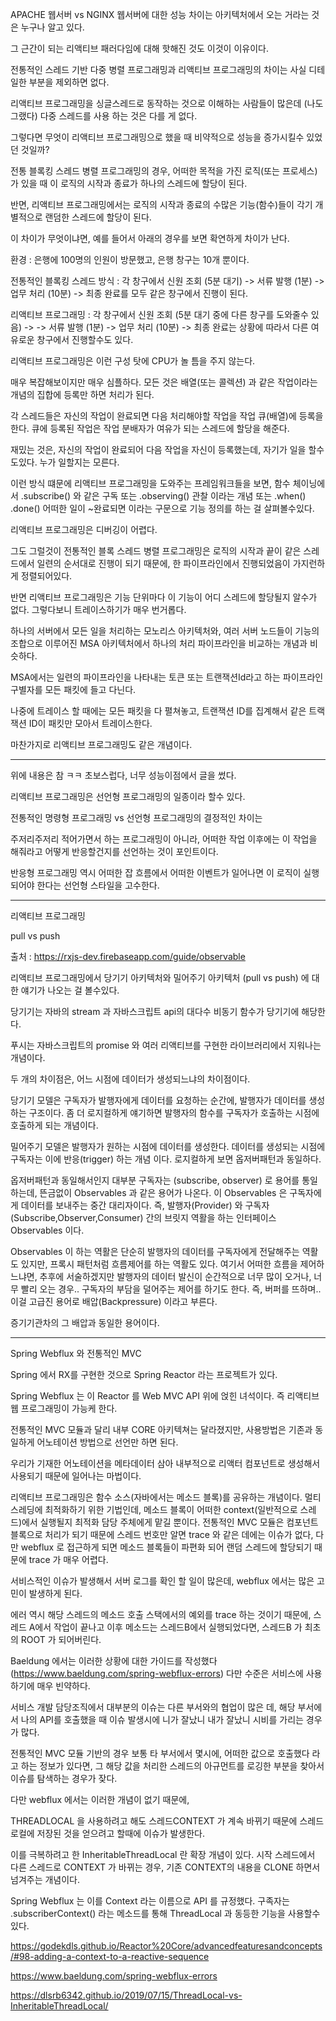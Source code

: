 APACHE 웹서버 vs  NGINX 웹서버에 대한 성능 차이는 아키텍처에서 오는 거라는 것은 누구나 알고 있다.

그 근간이 되는 리액티브 패러다임에 대해 핫해진 것도 이것이 이유이다.

전통적인 스레드 기반 다중 병렬 프로그래밍과 리액티브 프로그래밍의 차이는 사실 디테일한 부분을 제외하면 없다.

리액티브 프로그래밍을 싱글스레드로 동작하는 것으로 이해하는 사람들이 많은데 (나도 그랬다) 다중 스레드를 사용 하는 것은 다를 게 없다.

그렇다면 무엇이 리액티브 프로그래밍으로 했을 때 비약적으로 성능을 증가시킬수 있었던 것일까?

전통 블록킹 스레드 병렬 프로그래밍의 경우, 어떠한 목적을 가진 로직(또는 프로세스)가 있을 때 이 로직의 시작과 종료가 하나의 스레드에 할당이 된다.

반면, 리액티브 프로그래밍에서는 로직의 시작과 종료의 수많은 기능(함수)들이 각기 개별적으로 랜덤한 스레드에 할당이 된다.

이 차이가 무엇이냐면, 예를 들어서 아래의 경우를 보면 확연하게 차이가 난다.

환경 : 은행에 100명의 인원이 방문했고, 은행 창구는 10개 뿐이다.

전통적인 블록킹 스레드 방식 : 각 창구에서 신원 조회 (5분 대기) ->  서류 발행 (1분)  -> 업무 처리 (10분) -> 최종 완료를 모두 같은 창구에서 진행이 된다.

리액티브 프로그래밍 : 각 창구에서 신원 조회 (5분 대기 중에 다른 창구를 도와줄수 있음) -> -> 서류 발행 (1분) -> 업무 처리 (10분) -> 최종 완료는 상황에 따라서 다른 여유로운 창구에서 진행할수도 있다.

리액티브 프로그래밍은 이런 구성 탓에 CPU가 놀 틈을 주지 않는다.

매우 복잡해보이지만 매우 심플하다. 모든 것은 배열(또는 콜렉션) 과 같은 작업이라는 개념의 집합에 등록만 하면 처리가 된다.

각 스레드들은 자신의 작업이 완료되면 다음 처리해야할 작업을 작업 큐(배열)에 등록을 한다. 큐에 등록된 작업은 작업 분배자가 여유가 되는 스레드에 할당을 해준다.

재밌는 것은, 자신의 작업이 완료되어 다음 작업을 자신이 등록했는데, 자기가 일을 할수 도있다. 누가 일할지는 모른다.

이런 방식 떄문에 리액티브 프로그래밍을 도와주는 프레임워크들을 보면, 함수 체이닝에서 .subscribe() 와 같은 구독 또는 .observing() 관찰 이라는 개념 또는 .when() .done() 어떠한 일이 ~완료되면 이라는 구문으로 기능 정의를 하는 걸 살펴볼수있다.

리액티브 프로그래밍은 디버깅이 어렵다.

그도 그럴것이 전통적인 블록 스레드 병렬 프로그래밍은 로직의 시작과 끝이 같은 스레드에서 일련의 순서대로 진행이 되기 때문에, 한 파이프라인에서 진행되었음이 가지런하게 정렬되어있다. 

반면 리액티브 프로그래밍은 기능 단위마다 이 기능이 어디 스레드에 할당될지 알수가 없다. 그렇다보니 트레이스하기가 매우 번거롭다.

하나의 서버에서 모든 일을 처리하는 모노리스 아키텍처와, 여러 서버 노드들이 기능의 조합으로 이루어진 MSA 아키텍처에서 하나의 처리 파이프라인을 비교하는 개념과 비슷하다.

MSA에서는 일련의 파이프라인을 나타내는 토큰 또는 트랜잭션Id라고 하는 파이프라인 구별자를 모든 패킷에 들고 다닌다. 

나중에 트레이스 할 때에는 모든 패킷을 다 펼쳐놓고, 트랜잭션 ID를 집계해서 같은 트랙잭션 ID이 패킷만 모아서 트레이스한다.

마찬가지로 리액티브 프로그래밍도 같은 개념이다.


---

위에 내용은 참 ㅋㅋ 초보스럽다, 너무 성능이점에서 글을 썼다.

리액티브 프로그래밍은 선언형 프로그래밍의 일종이라 할수 있다.

전통적인 명령형 프로그래밍 vs 선언형 프로그래밍의 결정적인 차이는

주저리주저리 적어가면서 하는 프로그래밍이 아니라, 어떠한 작업 이후에는 이 작업을 해줘라고 어떻게 반응할건지를 선언하는 것이 포인트이다.

반응형 프로그래밍 역시 어떠한 잡 흐름에서 어떠한 이벤트가 일어나면 이 로직이 실행되어야 한다는 선언형 스타일을 고수한다.




---

리액티브 프로그래밍

pull vs push

출처 : https://rxjs-dev.firebaseapp.com/guide/observable

리액티브 프로그래밍에서 당기기 아키텍처와 밀어주기 아키텍처 (pull vs push) 에 대한 얘기가 나오는 걸 볼수있다.

당기기는 자바의 stream 과 자바스크립트 api의 대다수 비동기 함수가 당기기에 해당한다.

푸시는 자바스크립트의 promise 와 여러 리액티브를 구현한 라이브러리에서 지워나는 개념이다.

두 개의 차이점은, 어느 시점에 데이터가 생성되느냐의 차이점이다.

당기기 모델은 구독자가 발행자에게 데이터를 요청하는 순간에, 발행자가 데이터를 생성하는 구조이다. 좀 더 로지컬하게 얘기하면 발행자의 함수를 구독자가 호출하는 시점에 호출하게 되는 개념이다.

밀어주기 모델은 발행자가 원하는 시점에 데이터를 생성한다. 데이터를 생성되는 시점에 구독자는 이에 반응(trigger) 하는 개념 이다. 로지컬하게 보면 옵저버패턴과 동일하다.

옵저버패턴과 동일해서인지 대부분 구독자는 (subscribe, observer) 로 용어를 통일하는데, 뜬금없이 Observables 과 같은 용어가 나온다. 이 Observables 은 구독자에게 데이터를 보내주는 중간 대리자이다. 즉, 발행자(Provider) 와 구독자(Subscribe,Observer,Consumer) 간의 브릿지 역활을 하는 인터페이스  Observables 이다. 

Observables 이 하는 역활은 단순히 발행자의 데이터를 구독자에게 전달해주는 역활도 있지만, 프록시 패턴처럼 흐름제어를 하는 역활도 있다. 여기서 어떠한 흐름을 제어하느냐면, 추후에 서술하겠지만 발행자의 데이터 발신이 순간적으로 너무 많이 오거나, 너무 빨리 오는 경우.. 구독자의 부담을 덜어주는 제어를 하기도 한다. 즉, 버퍼를 뜨하며.. 이걸 고급진 용어로 배압(Backpressure) 이라고 부른다.

증기기관차의 그 배압과 동일한 용어이다. 


---

Spring Webflux 와 전통적인 MVC

Spring 에서 RX를 구현한 것으로 Spring Reactor 라는 프로젝트가 있다.

Spring Webflux 는 이 Reactor 를 Web MVC API 위에 얹힌 녀석이다. 즉 리액티브 웹 프로그래밍이 가능케 한다.

전통적인 MVC 모듈과 달리 내부 CORE 아키텍쳐는 달라졌지만, 사용방법은 기존과 동일하게 어노테이션 방법으로 선언만 하면 된다.

우리가 기재한 어노테이션을 메타데이터 삼아 내부적으로 리액터 컴포넌트로 생성해서 사용되기 때문에 일어나는 마법이다.

리액티브 프로그래밍은 함수 소스(자바에서는 메소드 블록)를 공유하는 개념이다. 멀티스레딩에 최적화하기 위한 기법인데, 메소드 블록이 어떠한 context(일반적으로 스레드)에서 실행될지 최적화 담당 주체에게 맡길 뿐이다. 전통적인 MVC 모듈은 컴포넌트 블록으로 처리가 되기 때문에 스레드 번호만 알면 trace 와 같은 데에는 이슈가 없다, 다만 webflux 로 접근하게 되면 메소드 블록들이 파편화 되어 랜덤 스레드에 할당되기 때문에 trace 가 매우 어렵다.

서비스적인 이슈가 발생해서 서버 로그를 확인 할 일이 많은데, webflux 에서는 많은 고민이 발생하게 된다.

에러 역시 해당 스레드의 메소드 호출 스택에서의 예외를 trace 하는 것이기 때문에, 스레드 A에서 작업이 끝나고 이후 메소드는 스레드B에서 실행되었다면, 스레드B 가 최초의 ROOT 가 되어버린다.

Baeldung 에서는 이러한 상황에 대한 가이드를 작성했다(https://www.baeldung.com/spring-webflux-errors) 다만 수준은 서비스에 사용하기에 매우 빈약하다.

서비스 개발 담당조직에서 대부분의 이슈는 다른 부서와의 협업이 많은 데, 해당 부서에서 나의 API를 호출했을 때 이슈 발생시에 니가 잘났니 내가 잘났니 시비를 가리는 경우가 많다.

전통적인 MVC 모듈 기반의 경우 보통 타 부서에서 몇시에, 어떠한 값으로 호출했다 라고 하는 정보가 있다면, 그 해당 값을 처리한 스레드의 아규먼트를 로깅한 부분을 찾아서 이슈를 탐색하는 경우가 잦다.

다만 webflux 에서는 이러한 개념이 없기 때문에, 

THREADLOCAL 을 사용하려고 해도 스레드CONTEXT 가 계속 바뀌기 때문에 스레드로컬에 저장된 것을 얻으려고 할때에 이슈가 발생한다.

이를 극복하려고 한 InheritableThreadLocal 란 확장 개념이 있다. 시작 스레드에서 다른 스레드로 CONTEXT 가 바뀌는 경우, 기존 CONTEXT의 내용을 CLONE 하면서 넘겨주는 개념이다.

Spring Webflux 는 이를 Context 라는 이름으로 API 를 규정했다. 구족자는 .subscriberContext() 라는 메소드를  통해 ThreadLocal 과 동등한 기능을 사용할수 있다.



https://godekdls.github.io/Reactor%20Core/advancedfeaturesandconcepts/#98-adding-a-context-to-a-reactive-sequence

https://www.baeldung.com/spring-webflux-errors

https://dlsrb6342.github.io/2019/07/15/ThreadLocal-vs-InheritableThreadLocal/





